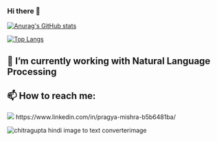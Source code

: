 ### Hi there 👋

[![Anurag's GitHub stats](https://github-readme-stats.vercel.app/api?username=PRAGYAMISHRA04)](https://github.com/anuraghazra/github-readme-stats)

[![Top Langs](https://github-readme-stats.vercel.app/api/top-langs/?username=PRAGYAMISHRA04&layout=compact)](https://github.com/anuraghazra/github-readme-stats)

## 🌱 I’m currently working with Natural Language Processing
## 📫 How to reach me: 
<img src="https://img.shields.io/badge/LinkedIn-0077B5?style=for-the-badge&logo=linkedin&logoColor=white}" />  
https://www.linkedin.com/in/pragya-mishra-b5b6481ba/

![chitragupta hindi image to text converterimage](https://user-images.githubusercontent.com/54955956/227561083-280b74ee-255b-4971-8715-5767f0be823c.png)

